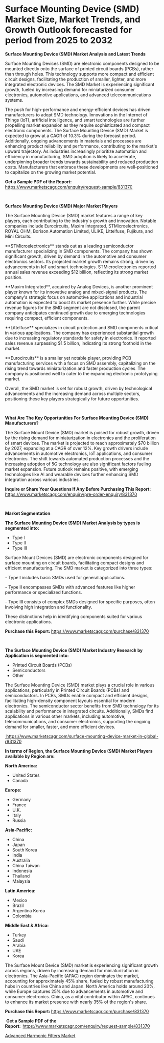 <p><h1>Surface Mounting Device (SMD) Market Size, Market Trends, and Growth Outlook forecasted for period from 2025 to 2032</h1></p><p><strong>Surface Mounting Device (SMD) Market Analysis and Latest Trends</strong></p>
<p><p>Surface Mounting Devices (SMD) are electronic components designed to be mounted directly onto the surface of printed circuit boards (PCBs), rather than through holes. This technology supports more compact and efficient circuit designs, facilitating the production of smaller, lighter, and more integrated electronic devices. The SMD Market is experiencing significant growth, fueled by increasing demand for miniaturized consumer electronics, automotive applications, and advanced telecommunications systems.</p><p>The push for high-performance and energy-efficient devices has driven manufacturers to adopt SMD technology. Innovations in the Internet of Things (IoT), artificial intelligence, and smart technologies are further propelling market expansion as they require sophisticated and compact electronic components. The Surface Mounting Device (SMD) Market is expected to grow at a CAGR of 10.3% during the forecast period. Additionally, ongoing advancements in materials and processes are enhancing product reliability and performance, contributing to the market's upward trajectory. As industries increasingly prioritize automation and efficiency in manufacturing, SMD adoption is likely to accelerate, underpinning broader trends towards sustainability and reduced production costs. Manufacturers that embrace these developments are well-positioned to capitalize on the growing market potential.</p></p>
<p><strong>Get a Sample PDF of the Report:&nbsp;</strong> <a href="https://www.marketscagr.com/enquiry/request-sample/831370?utm_campaign=3271&utm_medium=2&utm_source=Github&utm_content=ia&utm_term=25032025&utm_id=surface-mounting-device-smd">https://www.marketscagr.com/enquiry/request-sample/831370</a></p>
<p>&nbsp;</p>
<p><strong>Surface Mounting Device (SMD) Major Market Players</strong></p>
<p><p>The Surface Mounting Device (SMD) market features a range of key players, each contributing to the industry's growth and innovation. Notable companies include Eurocircuits, Maxim Integrated, STMicroelectronics, ROYAL OHM, Borison Automation Limited, ULIKE, Littelfuse, Fujikura, and Mini Circuits.</p><p>**STMicroelectronics** stands out as a leading semiconductor manufacturer specializing in SMD components. The company has shown significant growth, driven by demand in the automotive and consumer electronics sectors. Its projected market growth remains strong, driven by advancements in IoT and smart technologies. STMicroelectronics reported annual sales revenue exceeding $12 billion, reflecting its strong market position.</p><p>**Maxim Integrated**, acquired by Analog Devices, is another prominent player known for its innovative analog and mixed-signal products. The company's strategic focus on automotive applications and industrial automation is expected to boost its market presence further. While precise revenue figures for the SMD segment are not disclosed, the parent company anticipates continued growth due to emerging technologies requiring compact, efficient components.</p><p>**Littelfuse** specializes in circuit protection and SMD components critical in various applications. The company has experienced substantial growth due to increasing regulatory standards for safety in electronics. It reported sales revenue surpassing $1.5 billion, indicating its strong foothold in the market.</p><p>**Eurocircuits** is a smaller yet notable player, providing PCB manufacturing services with a focus on SMD assembly, capitalizing on the rising trend towards miniaturization and faster production cycles. The company is positioned well to cater to the expanding electronic prototyping market.</p><p>Overall, the SMD market is set for robust growth, driven by technological advancements and the increasing demand across multiple sectors, positioning these key players strategically for future opportunities.</p></p>
<p>&nbsp;</p>
<p><strong>What Are The Key Opportunities For Surface Mounting Device (SMD) Manufacturers?</strong></p>
<p><p>The Surface Mount Device (SMD) market is poised for robust growth, driven by the rising demand for miniaturization in electronics and the proliferation of smart devices. The market is projected to reach approximately $70 billion by 2027, expanding at a CAGR of over 12%. Key growth drivers include advancements in automotive electronics, IoT applications, and consumer electronics. The shift towards automated production processes and the increasing adoption of 5G technology are also significant factors fueling market expansion. Future outlook remains positive, with emerging technologies like AI and wearable devices further enhancing SMD integration across various industries.</p></p>
<p><strong>Inquire or Share Your Questions If Any Before Purchasing This Report:</strong> <a href="https://www.marketscagr.com/enquiry/pre-order-enquiry/831370?utm_campaign=3271&utm_medium=2&utm_source=Github&utm_content=ia&utm_term=25032025&utm_id=surface-mounting-device-smd">https://www.marketscagr.com/enquiry/pre-order-enquiry/831370</a></p>
<p>&nbsp;</p>
<p><strong>Market Segmentation</strong></p>
<p><strong>The Surface Mounting Device (SMD) Market Analysis by types is segmented into:</strong></p>
<p><ul><li>Type I</li><li>Type II</li><li>Type III</li></ul></p>
<p><p>Surface Mount Devices (SMD) are electronic components designed for surface mounting on circuit boards, facilitating compact designs and efficient manufacturing. The SMD market is categorized into three types: </p><p>- Type I includes basic SMDs used for general applications.</p><p>- Type II encompasses SMDs with advanced features like higher performance or specialized functions. </p><p>- Type III consists of complex SMDs designed for specific purposes, often involving high integration and functionality. </p><p>These distinctions help in identifying components suited for various electronic applications.</p></p>
<p><strong>Purchase this Report:&nbsp;</strong><a href="https://www.marketscagr.com/purchase/831370?utm_campaign=3271&utm_medium=2&utm_source=Github&utm_content=ia&utm_term=25032025&utm_id=surface-mounting-device-smd">https://www.marketscagr.com/purchase/831370</a></p>
<p>&nbsp;</p>
<p><strong>The Surface Mounting Device (SMD) Market Industry Research by Application is segmented into:</strong></p>
<p><ul><li>Printed Circuit Boards (PCBs)</li><li>Semiconductors</li><li>Other</li></ul></p>
<p><p>The Surface Mounting Device (SMD) market plays a crucial role in various applications, particularly in Printed Circuit Boards (PCBs) and semiconductors. In PCBs, SMDs enable compact and efficient designs, facilitating high-density component layouts essential for modern electronics. The semiconductor sector benefits from SMD technology for its scalability and performance in integrated circuits. Additionally, SMDs find applications in various other markets, including automotive, telecommunications, and consumer electronics, supporting the ongoing demand for smaller, faster, and more efficient devices.</p></p>
<p><a href="https://www.marketscagr.com/surface-mounting-device-market-in-global-r831370?utm_campaign=3271&utm_medium=2&utm_source=Github&utm_content=ia&utm_term=25032025&utm_id=surface-mounting-device-smd">&nbsp;https://www.marketscagr.com/surface-mounting-device-market-in-global-r831370</a></p>
<p><strong>In terms of Region, the Surface Mounting Device (SMD) Market Players available by Region are:</strong></p>
<p>
    <p> <strong> North America: </strong>
        <ul>
            <li>United States</li>
            <li>Canada</li>
        </ul>
        </p> 
    <p> <strong> Europe: </strong>
        <ul>
            <li>Germany</li>
            <li>France</li>
            <li>U.K.</li>
            <li>Italy</li>
            <li>Russia</li>
        </ul>
        </p> 
    <p> <strong> Asia-Pacific: </strong>
        <ul>
            <li>China</li>
            <li>Japan</li>
            <li>South Korea</li>
            <li>India</li>
            <li>Australia</li>
            <li>China Taiwan</li>
            <li>Indonesia</li>
            <li>Thailand</li>
            <li>Malaysia</li>
        </ul>
        </p> 
    <p> <strong> Latin America: </strong>
        <ul>
            <li>Mexico</li>
            <li>Brazil</li>
            <li>Argentina Korea</li>
            <li>Colombia</li>
        </ul>
        </p> 
    <p> <strong> Middle East & Africa: </strong>
        <ul>
            <li>Turkey</li>
            <li>Saudi</li>
            <li>Arabia</li>
            <li>UAE</li>
            <li>Korea</li>
        </ul>
    </p>
    </p>
<p><p>The Surface Mount Device (SMD) market is experiencing significant growth across regions, driven by increasing demand for miniaturization in electronics. The Asia-Pacific (APAC) region dominates the market, accounting for approximately 45% share, fueled by robust manufacturing hubs in countries like China and Japan. North America holds around 20%, while Europe captures 25% due to advancements in automotive and consumer electronics. China, as a vital contributor within APAC, continues to enhance its market presence with nearly 35% of the region's share.</p></p>
<p><strong>Purchase this Report: </strong><a href="https://www.marketscagr.com/purchase/831370?utm_campaign=3271&utm_medium=2&utm_source=Github&utm_content=ia&utm_term=25032025&utm_id=surface-mounting-device-smd">https://www.marketscagr.com/purchase/831370</a></p>
<p>&nbsp;<strong>Get a Sample PDF of the Report:&nbsp;&nbsp;</strong><a href="https://www.marketscagr.com/enquiry/request-sample/831370?utm_campaign=3271&utm_medium=2&utm_source=Github&utm_content=ia&utm_term=25032025&utm_id=surface-mounting-device-smd">https://www.marketscagr.com/enquiry/request-sample/831370</a></p>
<p><strong></strong></p>
<p><p><a href="https://github.com/usraceby/Market-Research-Report-List-1/blob/main/advanced-harmonic-filters-market.md?utm_campaign=3271&utm_medium=2&utm_source=Github&utm_content=ia&utm_term=25032025&utm_id=surface-mounting-device-smd">Advanced Harmonic Filters Market</a></p></p>